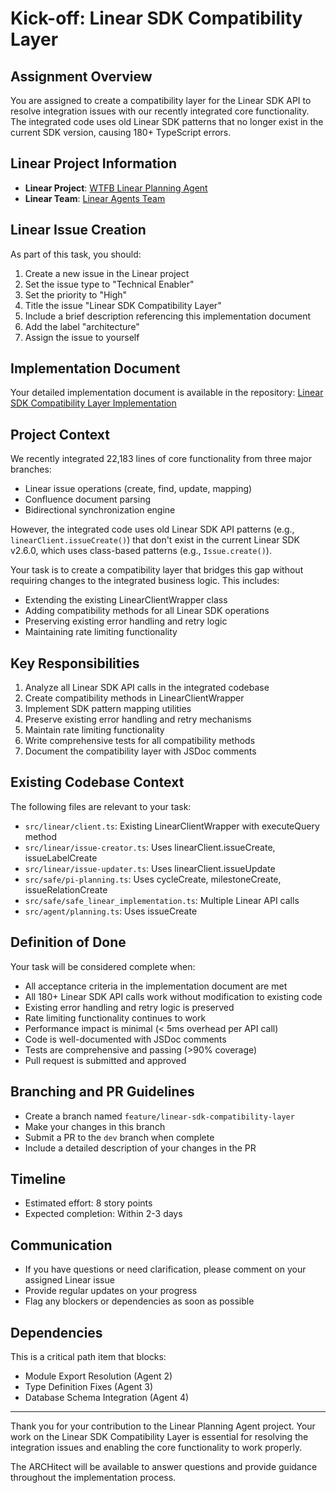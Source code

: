 # Kick-off: Linear SDK Compatibility Layer

## Assignment Overview
You are assigned to create a compatibility layer for the Linear SDK API to resolve integration issues with our recently integrated core functionality. The integrated code uses old Linear SDK patterns that no longer exist in the current SDK version, causing 180+ TypeScript errors.

## Linear Project Information
- **Linear Project**: [WTFB Linear Planning Agent](https://linear.app/wtfb/project/linear-planning-agent)
- **Linear Team**: [Linear Agents Team](https://linear.app/wtfb/team/linear-agents)

## Linear Issue Creation
As part of this task, you should:
1. Create a new issue in the Linear project
2. Set the issue type to "Technical Enabler"
3. Set the priority to "High"
4. Title the issue "Linear SDK Compatibility Layer"
5. Include a brief description referencing this implementation document
6. Add the label "architecture"
7. Assign the issue to yourself

## Implementation Document
Your detailed implementation document is available in the repository:
[Linear SDK Compatibility Layer Implementation](https://github.com/ByBren-LLC/WTFB-Linear-agents/blob/main/specs/linear_sdk_compatibility_layer-implementation.md)

## Project Context
We recently integrated 22,183 lines of core functionality from three major branches:
- Linear issue operations (create, find, update, mapping)
- Confluence document parsing
- Bidirectional synchronization engine

However, the integrated code uses old Linear SDK API patterns (e.g., `linearClient.issueCreate()`) that don't exist in the current Linear SDK v2.6.0, which uses class-based patterns (e.g., `Issue.create()`).

Your task is to create a compatibility layer that bridges this gap without requiring changes to the integrated business logic. This includes:
- Extending the existing LinearClientWrapper class
- Adding compatibility methods for all Linear SDK operations
- Preserving existing error handling and retry logic
- Maintaining rate limiting functionality

## Key Responsibilities
1. Analyze all Linear SDK API calls in the integrated codebase
2. Create compatibility methods in LinearClientWrapper
3. Implement SDK pattern mapping utilities
4. Preserve existing error handling and retry mechanisms
5. Maintain rate limiting functionality
6. Write comprehensive tests for all compatibility methods
7. Document the compatibility layer with JSDoc comments

## Existing Codebase Context
The following files are relevant to your task:
- `src/linear/client.ts`: Existing LinearClientWrapper with executeQuery method
- `src/linear/issue-creator.ts`: Uses linearClient.issueCreate, issueLabelCreate
- `src/linear/issue-updater.ts`: Uses linearClient.issueUpdate
- `src/safe/pi-planning.ts`: Uses cycleCreate, milestoneCreate, issueRelationCreate
- `src/safe/safe_linear_implementation.ts`: Multiple Linear API calls
- `src/agent/planning.ts`: Uses issueCreate

## Definition of Done
Your task will be considered complete when:
- All acceptance criteria in the implementation document are met
- All 180+ Linear SDK API calls work without modification to existing code
- Existing error handling and retry logic is preserved
- Rate limiting functionality continues to work
- Performance impact is minimal (< 5ms overhead per API call)
- Code is well-documented with JSDoc comments
- Tests are comprehensive and passing (>90% coverage)
- Pull request is submitted and approved

## Branching and PR Guidelines
- Create a branch named `feature/linear-sdk-compatibility-layer`
- Make your changes in this branch
- Submit a PR to the `dev` branch when complete
- Include a detailed description of your changes in the PR

## Timeline
- Estimated effort: 8 story points
- Expected completion: Within 2-3 days

## Communication
- If you have questions or need clarification, please comment on your assigned Linear issue
- Provide regular updates on your progress
- Flag any blockers or dependencies as soon as possible

## Dependencies
This is a critical path item that blocks:
- Module Export Resolution (Agent 2)
- Type Definition Fixes (Agent 3)
- Database Schema Integration (Agent 4)

---

Thank you for your contribution to the Linear Planning Agent project. Your work on the Linear SDK Compatibility Layer is essential for resolving the integration issues and enabling the core functionality to work properly.

The ARCHitect will be available to answer questions and provide guidance throughout the implementation process.
